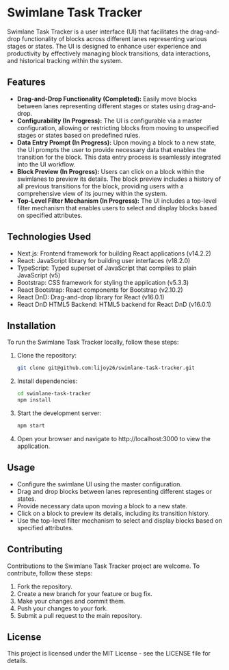 # Swimlane Task Tracker

Swimlane Task Tracker is a user interface (UI) that facilitates the drag-and-drop functionality of blocks across different lanes representing various stages or states. The UI is designed to enhance user experience and productivity by effectively managing block transitions, data interactions, and historical tracking within the system.

## Features

- **Drag-and-Drop Functionality (Completed):** Easily move blocks between lanes representing different stages or states using drag-and-drop.
- **Configurability (In Progress):** The UI is configurable via a master configuration, allowing or restricting blocks from moving to unspecified stages or states based on predefined rules.
- **Data Entry Prompt (In Progress):** Upon moving a block to a new state, the UI prompts the user to provide necessary data that enables the transition for the block. This data entry process is seamlessly integrated into the UI workflow.
- **Block Preview (In Progress):** Users can click on a block within the swimlanes to preview its details. The block preview includes a history of all previous transitions for the block, providing users with a comprehensive view of its journey within the system.
- **Top-Level Filter Mechanism (In Progress):** The UI includes a top-level filter mechanism that enables users to select and display blocks based on specified attributes.

## Technologies Used

- Next.js: Frontend framework for building React applications (v14.2.2)
- React: JavaScript library for building user interfaces (v18.2.0)
- TypeScript: Typed superset of JavaScript that compiles to plain JavaScript (v5)
- Bootstrap: CSS framework for styling the application (v5.3.3)
- React Bootstrap: React components for Bootstrap (v2.10.2)
- React DnD: Drag-and-drop library for React (v16.0.1)
- React DnD HTML5 Backend: HTML5 backend for React DnD (v16.0.1)

## Installation

To run the Swimlane Task Tracker locally, follow these steps:

1. Clone the repository:

   ```bash
   git clone git@github.com:lijoy26/swimlane-task-tracker.git

2. Install dependencies:

    ```bash
    cd swimlane-task-tracker
    npm install

3. Start the development server:

    ```bash
    npm start

4. Open your browser and navigate to http://localhost:3000 to view the application.

## Usage

- Configure the swimlane UI using the master configuration.
- Drag and drop blocks between lanes representing different stages or states.
- Provide necessary data upon moving a block to a new state.
- Click on a block to preview its details, including its transition history.
- Use the top-level filter mechanism to select and display blocks based on specified attributes.

## Contributing

Contributions to the Swimlane Task Tracker project are welcome. To contribute, follow these steps:

1. Fork the repository.
2. Create a new branch for your feature or bug fix.
3. Make your changes and commit them.
4. Push your changes to your fork.
5. Submit a pull request to the main repository.

## License

This project is licensed under the MIT License - see the LICENSE file for details.


